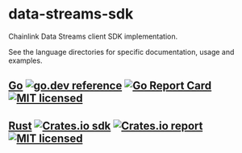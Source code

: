 # data-streams-sdk

Chainlink Data Streams client SDK implementation.

See the language directories for specific documentation, usage and examples.

## [Go](go/README.md) [![go.dev reference](https://img.shields.io/badge/go-reference-blue)](https://pkg.go.dev/github.com/smartcontractkit/data-streams-sdk/go) [![Go Report Card](https://goreportcard.com/badge/github.com/smartcontractkit/data-streams-sdk/go)](https://goreportcard.com/report/github.com/smartcontractkit/data-streams-sdk/go) [![MIT licensed](https://img.shields.io/badge/license-MIT-blue.svg)](https://github.com/smartcontractkit/data-streams-sdk/blob/main/LICENSE)

## [Rust](rust/README.md) [![Crates.io sdk](https://img.shields.io/crates/v/chainlink-data-streams-sdk?label=chainlink-data-streams-sdk)](https://crates.io/crates/chainlink-data-streams-sdk) [![Crates.io report](https://img.shields.io/crates/v/chainlink-data-streams-report?label=chainlink-data-streams-report)](https://crates.io/crates/chainlink-data-streams-report) [![MIT licensed](https://img.shields.io/badge/license-MIT-blue.svg)](https://github.com/smartcontractkit/data-streams-sdk/blob/main/LICENSE)
